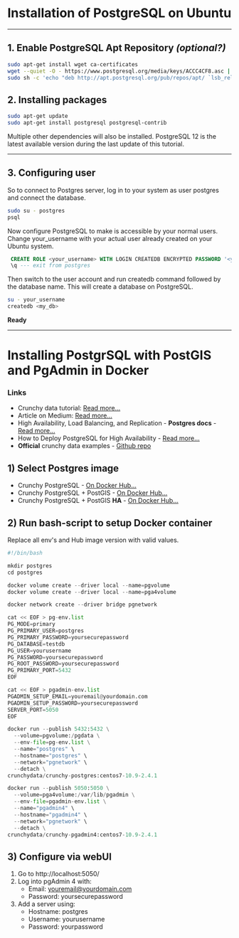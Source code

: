 # Installation of PostgreSQL on Ubuntu
--------------
## 1. Enable PostgreSQL Apt Repository *(optional?)*


``` bash
sudo apt-get install wget ca-certificates
wget --quiet -O - https://www.postgresql.org/media/keys/ACCC4CF8.asc | sudo apt-key add -
sudo sh -c 'echo "deb http://apt.postgresql.org/pub/repos/apt/ `lsb_release -cs`-pgdg main" >> /etc/apt/sources.list.d/pgdg.list'
```

## 2. Installing packages

``` bash
sudo apt-get update
sudo apt-get install postgresql postgresql-contrib

```
Multiple other dependencies will also be installed. PostgreSQL 12 is the latest available version during the last update of this tutorial.

---------------

## 3. Configuring user

So to connect to Postgres server, log in to your system as user postgres and connect the database.
``` bash
sudo su - postgres
psql
```
Now configure PostgreSQL to make is accessible by your normal users. Change your_username with your actual user already created on your Ubuntu system.
``` sql
 CREATE ROLE <your_username> WITH LOGIN CREATEDB ENCRYPTED PASSWORD '<your_password>';
 \q --- exit from postgres
```
Then switch to the user account and run createdb command followed by the database name. This will create a database on PostgreSQL.
``` bash
su - your_username
createdb <my_db>
```
**Ready**


------------------------------

# Installing PostgrSQL with PostGIS and PgAdmin in Docker
### Links
- Crunchy data tutorial: [Read more...](https://blog.crunchydata.com/blog/easy-postgresql-10-and-pgadmin-4-setup-with-docker)
- Article on Medium: [Read more...](https://medium.com/spatial-data-science/how-to-install-postgis-and-pgadmin4-with-docker-easily-3f4cb3551bef)
- High Availability, Load Balancing, and Replication - **Postgres docs** - [Read more...](https://www.postgresql.org/docs/12/high-availability.html)
- How to Deploy PostgreSQL for High Availability - [Read more...](https://severalnines.com/database-blog/how-deploy-postgresql-high-availability)
- **Official** crunchy data examples - [Github repo](https://github.com/CrunchyData/crunchy-containers/tree/master/examples)

## 1) Select Postgres image
- Crunchy PostgreSQL - [On Docker Hub...](https://hub.docker.com/r/crunchydata/crunchy-postgres)
- Crunchy PostgreSQL + PostGIS - [On Docker Hub...](https://hub.docker.com/r/crunchydata/crunchy-postgres-gis)
- Crunchy PostgreSQL + PostGIS **HA** - [On Docker Hub...](https://hub.docker.com/r/crunchydata/crunchy-postgres-gis-ha)

## 2) Run bash-script to setup Docker container
Replace all env's and Hub image version with valid values.

``` python
#!/bin/bash

mkdir postgres
cd postgres

docker volume create --driver local --name=pgvolume
docker volume create --driver local --name=pga4volume

docker network create --driver bridge pgnetwork

cat << EOF > pg-env.list
PG_MODE=primary
PG_PRIMARY_USER=postgres
PG_PRIMARY_PASSWORD=yoursecurepassword
PG_DATABASE=testdb
PG_USER=yourusername
PG_PASSWORD=yoursecurepassword
PG_ROOT_PASSWORD=yoursecurepassword
PG_PRIMARY_PORT=5432
EOF

cat << EOF > pgadmin-env.list
PGADMIN_SETUP_EMAIL=youremail@yourdomain.com
PGADMIN_SETUP_PASSWORD=yoursecurepassword
SERVER_PORT=5050
EOF

docker run --publish 5432:5432 \
  --volume=pgvolume:/pgdata \
  --env-file=pg-env.list \
  --name="postgres" \
  --hostname="postgres" \
  --network="pgnetwork" \
  --detach \
crunchydata/crunchy-postgres:centos7-10.9-2.4.1

docker run --publish 5050:5050 \
  --volume=pga4volume:/var/lib/pgadmin \
  --env-file=pgadmin-env.list \
  --name="pgadmin4" \
  --hostname="pgadmin4" \
  --network="pgnetwork" \
  --detach \
crunchydata/crunchy-pgadmin4:centos7-10.9-2.4.1
```
## 3) Configure via webUI

1. Go to http://localhost:5050/
2. Log into pgAdmin 4 with:
    - Email: youremail@yourdomain.com
    - Password: yoursecurepassword
3. Add a server using:
    - Hostname: postgres
    - Username: yourusername
    - Password: yourpassword
